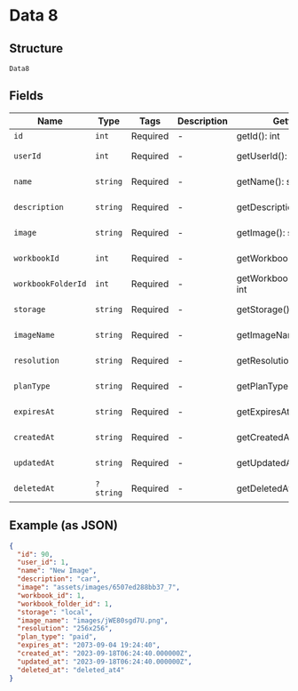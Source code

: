 
# Data 8

## Structure

`Data8`

## Fields

| Name | Type | Tags | Description | Getter | Setter |
|  --- | --- | --- | --- | --- | --- |
| `id` | `int` | Required | - | getId(): int | setId(int id): void |
| `userId` | `int` | Required | - | getUserId(): int | setUserId(int userId): void |
| `name` | `string` | Required | - | getName(): string | setName(string name): void |
| `description` | `string` | Required | - | getDescription(): string | setDescription(string description): void |
| `image` | `string` | Required | - | getImage(): string | setImage(string image): void |
| `workbookId` | `int` | Required | - | getWorkbookId(): int | setWorkbookId(int workbookId): void |
| `workbookFolderId` | `int` | Required | - | getWorkbookFolderId(): int | setWorkbookFolderId(int workbookFolderId): void |
| `storage` | `string` | Required | - | getStorage(): string | setStorage(string storage): void |
| `imageName` | `string` | Required | - | getImageName(): string | setImageName(string imageName): void |
| `resolution` | `string` | Required | - | getResolution(): string | setResolution(string resolution): void |
| `planType` | `string` | Required | - | getPlanType(): string | setPlanType(string planType): void |
| `expiresAt` | `string` | Required | - | getExpiresAt(): string | setExpiresAt(string expiresAt): void |
| `createdAt` | `string` | Required | - | getCreatedAt(): string | setCreatedAt(string createdAt): void |
| `updatedAt` | `string` | Required | - | getUpdatedAt(): string | setUpdatedAt(string updatedAt): void |
| `deletedAt` | `?string` | Required | - | getDeletedAt(): ?string | setDeletedAt(?string deletedAt): void |

## Example (as JSON)

```json
{
  "id": 90,
  "user_id": 1,
  "name": "New Image",
  "description": "car",
  "image": "assets/images/6507ed288bb37_7",
  "workbook_id": 1,
  "workbook_folder_id": 1,
  "storage": "local",
  "image_name": "images/jWE80sgd7U.png",
  "resolution": "256x256",
  "plan_type": "paid",
  "expires_at": "2073-09-04 19:24:40",
  "created_at": "2023-09-18T06:24:40.000000Z",
  "updated_at": "2023-09-18T06:24:40.000000Z",
  "deleted_at": "deleted_at4"
}
```

